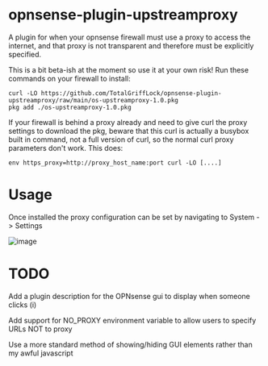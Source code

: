 # opnsense-plugin-upstreamproxy
A plugin for when your opnsense firewall must use a proxy to access the internet, and that proxy is not transparent and therefore must be explicitly specified.

This is a bit beta-ish at the moment so use it at your own risk! Run these commands on your firewall to install:

```
curl -LO https://github.com/TotalGriffLock/opnsense-plugin-upstreamproxy/raw/main/os-upstreamproxy-1.0.pkg
pkg add ./os-upstreamproxy-1.0.pkg
```

If your firewall is behind a proxy already and need to give curl the proxy settings to download the pkg, beware that this curl is actually a busybox built in command, not a full version of curl, so the normal curl proxy parameters don't work. This does:
```
env https_proxy=http://proxy_host_name:port curl -LO [....]
```
# Usage
Once installed the proxy configuration can be set by navigating to System -> Settings 

![image](https://user-images.githubusercontent.com/29902212/203853288-5d490256-e3cb-4db3-83bc-ee46b5a555eb.png)

# TODO
Add a plugin description for the OPNsense gui to display when someone clicks (i)

Add support for NO_PROXY environment variable to allow users to specify URLs NOT to proxy

Use a more standard method of showing/hiding GUI elements rather than my awful javascript
